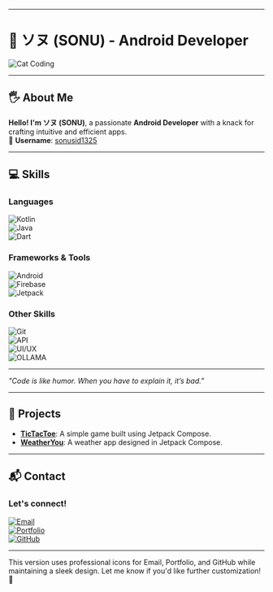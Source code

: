 
---

# 👨 ソヌ (SONU) - Android Developer  
![Cat Coding](https://media.giphy.com/media/JIX9t2j0ZTN9S/giphy.gif)  

---

## 🖐️ About Me  
**Hello! I'm ソヌ (SONU)**, a passionate **Android Developer** with a knack for crafting intuitive and efficient apps.  
🌟 **Username**: [sonusid1325](https://github.com/sonusid1325)  

---

## 💻 Skills  

### **Languages**  
![Kotlin](https://img.shields.io/badge/-Kotlin-7F52FF?style=for-the-badge&logo=kotlin&logoColor=white)  
![Java](https://img.shields.io/badge/-Java-007396?style=for-the-badge&logo=java&logoColor=white)  
![Dart](https://img.shields.io/badge/-Dart-0175C2?style=for-the-badge&logo=dart&logoColor=white)  

### **Frameworks & Tools**  
![Android](https://img.shields.io/badge/-Android-3DDC84?style=for-the-badge&logo=android&logoColor=white)  
![Firebase](https://img.shields.io/badge/-Firebase-FFCB2F?style=for-the-badge&logo=firebase&logoColor=white)  
![Jetpack](https://img.shields.io/badge/-Jetpack-000000?style=for-the-badge&logo=android&logoColor=white)  

### **Other Skills**  
![Git](https://img.shields.io/badge/-Git-F05032?style=for-the-badge&logo=git&logoColor=white)  
![API](https://img.shields.io/badge/-RESTful%20API-00D15E?style=for-the-badge&logo=swagger&logoColor=white)  
![UI/UX](https://img.shields.io/badge/-UI%2FUX%20Design-FF69B4?style=for-the-badge&logo=figma&logoColor=white)  
![OLLAMA](https://img.shields.io/badge/-OLLAMA-000000?style=for-the-badge&logo=ollama&logoColor=white)



---

*"Code is like humor. When you have to explain it, it’s bad."*  

---

## 🚀 Projects  
- **[TicTacToe](#)**: A simple game built using Jetpack Compose.  
- **[WeatherYou](#)**: A weather app designed in Jetpack Compose.  

---

## 📬 Contact  
### Let's connect!  
[![Email](https://img.shields.io/badge/Email-D14836?style=for-the-badge&logo=gmail&logoColor=white)](mailto:sonusid1325@gmail.com)  
[![Portfolio](https://img.shields.io/badge/Portfolio-000000?style=for-the-badge&logo=wordpress&logoColor=white)](https://sonusid.me)  
[![GitHub](https://img.shields.io/badge/GitHub-181717?style=for-the-badge&logo=github&logoColor=white)](https://github.com/sonusid1325)  

<!-- Uncomment to add LinkedIn -->
<!-- [![LinkedIn](https://img.shields.io/badge/LinkedIn-0077B5?style=for-the-badge&logo=linkedin&logoColor=white)](https://www.linkedin.com/in/sonu) -->  

---

This version uses professional icons for Email, Portfolio, and GitHub while maintaining a sleek design. Let me know if you'd like further customization! 🚀